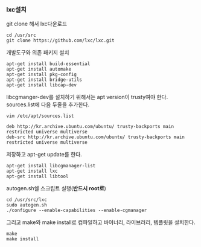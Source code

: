 ### lxc설치

git clone 해서 lxc다운로드

```
cd /usr/src
git clone https://github.com/lxc/lxc.git
```

개발도구와 의존 패키지 설치

```
apt-get install build-essential
apt-get install automake
apt-get install pkg-config
apt-get install bridge-utils
apt-get install libcap-dev
```

libcgmanger-dev를 설치하기 위해서는 apt version이 trusty여야 한다. sources.list에 다음 두줄을 추가한다.

```
vim /etc/apt/sources.list

deb http://kr.archive.ubuntu.com/ubuntu/ trusty-backports main restricted universe multiverse
deb-src http://kr.archive.ubuntu.com/ubuntu/ trusty-backports main restricted universe multiverse
```

저장하고  apt-get update를 한다.

```
apt-get install libcgmanager-list
apt-get install lxc
apt-get install libtool
```

autogen.sh쉘 스크립트 실행(**반드시 root로**)

```
cd /usr/src/lxc
sudo autogen.sh
./configure --enable-capabilities --enable-cgmanager
```

그리고 make와  make install로 컴파일하고 바이너리, 라이브러리, 템플릿을 설치한다.

```
make
make install
```